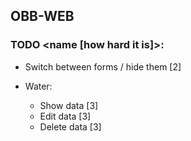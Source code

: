 ## OBB-WEB 

### TODO <name [how hard it is]>:
* Switch between forms / hide them [2]

* Water:
    * Show data [3]
    * Edit data [3]
    * Delete data [3]